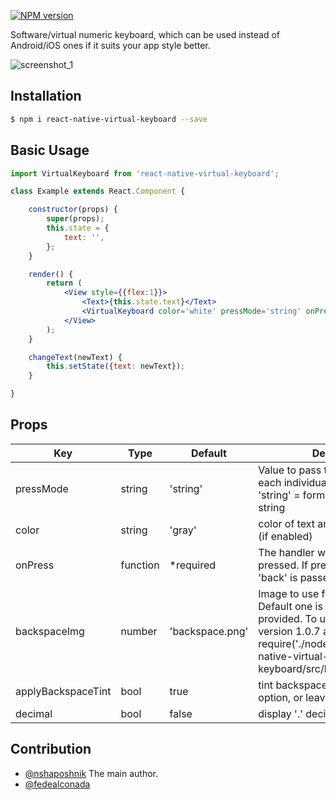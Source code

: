 [![NPM version](https://badge.fury.io/js/react-native-virtual-keyboard.svg)](http://badge.fury.io/js/react-native-virtual-keyboard)

Software/virtual numeric keyboard, which can be used instead of Android/iOS ones if it suits your app style better.

![screenshot_1](https://raw.github.com/nshaposhnik/react-native-virtual-keyboard/master/example/screenshot.jpg)

## Installation
```bash
$ npm i react-native-virtual-keyboard --save
```

## Basic Usage
```jsx
import VirtualKeyboard from 'react-native-virtual-keyboard';

class Example extends React.Component {

	constructor(props) {
		super(props);
		this.state = {
			text: '',
		};
	}

	render() {
		return (
			<View style={{flex:1}}>
				<Text>{this.state.text}</Text>
				<VirtualKeyboard color='white' pressMode='string' onPress={(val) => this.changeText(val)} />
			</View>
		);
	}

	changeText(newText) {
		this.setState({text: newText});
	}

}
```

## Props

| Key | Type | Default | Description |
| --- | --- | --- | --- |
| pressMode | string | 'string' | Value to pass to onPress. 'char' = each individual pressed symbol, 'string' = form and pass whole string |
| color | string | 'gray' | color of text and backspace tinting (if enabled) |
| onPress | function | \*required | The handler when a key is pressed. If pressMode === 'char', 'back' is passed for backspace |
| backspaceImg | number | 'backspace.png' | Image to use for backspace. Default one is used if nothing provided. To use image from version 1.0.7 and below, use require('./node_modules/react-native-virtual-keyboard/src/backspace_old.png') |
| applyBackspaceTint | bool | true | tint backspace with tintColor style option, or leave it as it is |
| decimal | bool | false | display '.' decimal on keyboard |

## Contribution

- [@nshaposhnik](mailto:shaposhnik.nikita@gmail.com) The main author.
- [@fedealconada](mailto:federico.alconada@icloud.com)
